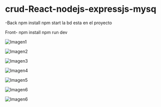 # crud-React-nodejs-expressjs-mysq
-Back 
npm install
npm start
la bd esta en el proyecto

Front-
npm install
npm run dev

![Imagen1](https://github.com/Johanserna1023/crud-React-nodejs-expressjs-mysq/assets/93808275/53869b6d-8a6c-47c8-bde2-9fe34fddf606)


![Imagen2](https://github.com/Johanserna1023/crud-React-nodejs-expressjs-mysq/assets/93808275/bff011b5-393f-49ed-889d-54a699fe76d3)

![Imagen3](https://github.com/Johanserna1023/crud-React-nodejs-expressjs-mysq/assets/93808275/997c0bd4-371f-4079-9064-019bdf19557c)

![Imagen4](https://github.com/Johanserna1023/crud-React-nodejs-expressjs-mysq/assets/93808275/dffe3c62-2c5e-4ba6-ae77-721cbdf4f5ec)


![Imagen5](https://github.com/Johanserna1023/crud-React-nodejs-expressjs-mysq/assets/93808275/d0e6e1e6-b6f9-49f0-8433-d28f82efa108)

![Imagen6](https://github.com/Johanserna1023/crud-React-nodejs-expressjs-mysq/assets/93808275/739b23ee-321f-4c3c-aba3-a367b0f92f29)

![Imagen6](https://github.com/Johanserna1023/crud-React-nodejs-expressjs-mysq/assets/93808275/669a440d-e59b-4005-8fe2-96c21eac0518)

